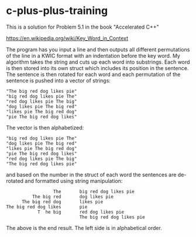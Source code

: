 # c-plus-plus-training
This is a solution for Problem 5.1 in the book "Accelerated C++"

https://en.wikipedia.org/wiki/Key_Word_in_Context

The program has you input a line and then outputs all different permutations of the line in a KWIC format with an indentation
before the key word. My algorithm takes the string and cuts up each word into substrings. Each word is then stored into its 
own struct which includes its position in the sentence. The sentence is then rotated for each word and each permutation of the
sentence is pushed into a vector of strings:

    "The big red dog likes pie"
    "big red dog likes pie The"
    "red dog likes pie The big"
    "dog likes pie The big red"
    "likes pie The big red dog"
    "pie The big red dog likes"

The vector is then alphabetized:

    "big red dog likes pie The"
    "dog likes pie The big red"
    "likes pie The big red dog"
    "pie The big red dog likes"
    "red dog likes pie The big"
    "The big red dog likes pie"

and based on the number in the struct of each word the sentences are de-rotated and formatted using string manipulation:

                      The       big red dog likes pie
              The big red       dog likes pie
          The big red dog       likes pie
    The big red dog likes       pie
                T  he big       red dog likes pie
                                The big red dog likes pie

The above is the end result. The left side is in alphabetical order. 
